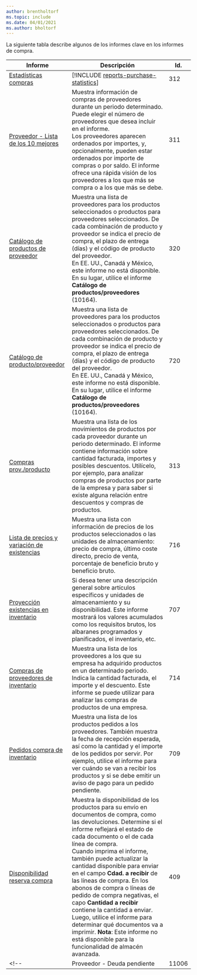```yaml
---
author: brentholtorf
ms.topic: include
ms.date: 04/01/2021
ms.author: bholtorf
---
```


La siguiente tabla describe algunos de los informes clave en los informes de compra.



| Informe | Descripción | Id. | 
|---------|---------|---------|
|[Estadísticas compras](https://businesscentral.dynamics.com?report=312)|[!INCLUDE [reports-purchase-statistics](reports-purchase-statistics.md)]|312|
|[Proveedor - Lista de los 10 mejores](https://businesscentral.dynamics.com?report=311)|Muestra información de compras de proveedores durante un periodo determinado. Puede elegir el número de proveedores que desea incluir en el informe.<br>Los proveedores aparecen ordenados por importes, y, opcionalmente, pueden estar ordenados por importe de compras o por saldo. El informe ofrece una rápida visión de los proveedores a los que más se compra o a los que más se debe.|311|
|[Catálogo de productos de proveedor](https://businesscentral.dynamics.com?report=320)|Muestra una lista de proveedores para los productos seleccionados o productos para proveedores seleccionados. De cada combinación de producto y proveedor se indica el precio de compra, el plazo de entrega (días) y el código de producto del proveedor.<br>En EE. UU., Canadá y México, este informe no está disponible. En su lugar, utilice el informe **Catálogo de productos/proveedores** (10164).|320|
|[Catálogo de producto/proveedor](https://businesscentral.dynamics.com?report=720)|Muestra una lista de proveedores para los productos seleccionados o productos para proveedores seleccionados. De cada combinación de producto y proveedor se indica el precio de compra, el plazo de entrega (días) y el código de producto del proveedor.<br>En EE. UU., Canadá y México, este informe no está disponible. En su lugar, utilice el informe **Catálogo de productos/proveedores** (10164).|720|
|[Compras prov./producto](https://businesscentral.dynamics.com?report=313)|Muestra una lista de los movimientos de productos por cada proveedor durante un periodo determinado. El informe contiene información sobre cantidad facturada, importes y posibles descuentos. Utilícelo, por ejemplo, para analizar compras de productos por parte de la empresa y para saber si existe alguna relación entre descuentos y compras de productos.|313|
|[Lista de precios y variación de existencias](https://businesscentral.dynamics.com?report=716)|Muestra una lista con información de precios de los productos seleccionados o las unidades de almacenamiento: precio de compra, último coste directo, precio de venta, porcentaje de beneficio bruto y beneficio bruto.|716|
|[Proyección existencias en inventario](https://businesscentral.dynamics.com?report=707)|Si desea tener una descripción general sobre artículos específicos y unidades de almacenamiento y su disponibilidad. Este informe mostrará los valores acumulados como los requisitos brutos, los albaranes programados y planificados, el inventario, etc. |707|
|[Compras de proveedores de inventario](https://businesscentral.dynamics.com?report=714)|Muestra una lista de los proveedores a los que su empresa ha adquirido productos en un determinado periodo. Indica la cantidad facturada, el importe y el descuento. Este informe se puede utilizar para analizar las compras de productos de una empresa.|714|
|[Pedidos compra de inventario](https://businesscentral.dynamics.com?report=709)|Muestra una lista de los productos pedidos a los proveedores. También muestra la fecha de recepción esperada, así como la cantidad y el importe de los pedidos por servir. Por ejemplo, utilice el informe para ver cuándo se van a recibir los productos y si se debe emitir un aviso de pago para un pedido pendiente.|709|
|[Disponibilidad reserva compra](https://businesscentral.dynamics.com?report=409)|Muestra la disponibilidad de los productos para su envío en documentos de compra, como las devoluciones. Determine si el informe reflejará el estado de cada documento o el de cada línea de compra. <br>Cuando imprima el informe, también puede actualizar la cantidad disponible para enviar en el campo **Cdad. a recibir** de las líneas de compra. En los abonos de compra o líneas de pedido de compra negativas, el capo **Cantidad a recibir** contiene la cantidad a enviar. Luego, utilice el informe para determinar qué documentos va a imprimir. **Nota**: Este informe no está disponible para la funcionalidad de almacén avanzada.|409|
<!--|[](https://businesscentral.dynamics.com?report=)Proveedor - Deuda pendiente|11006| Específico de DACH: un informe que podría utilizar un jefe de equipo de su departamento de compras al igual que el de contabilidad. Aquí tendrá una descripción general de las facturas de proveedores pendientes de pago, incluidas las fechas de vencimiento, las divisas y los importes. La base son los movimientos de proveedores.| -->


